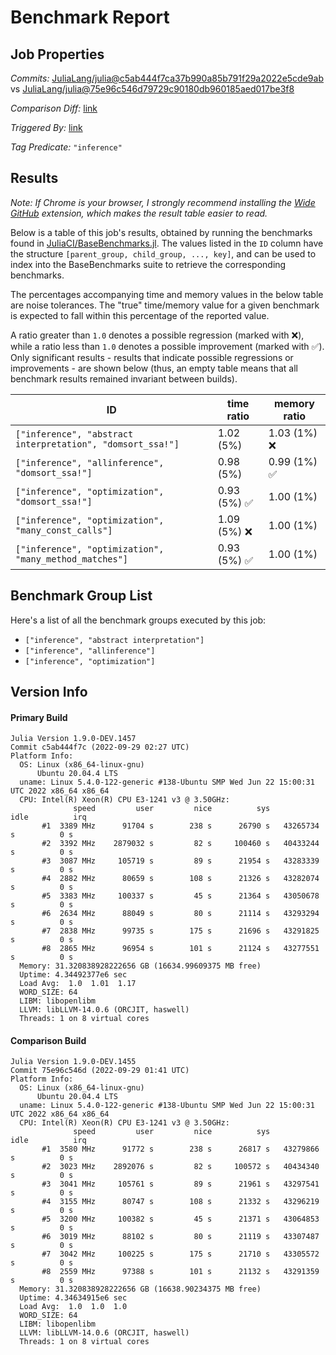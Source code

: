 # Benchmark Report

## Job Properties

*Commits:* [JuliaLang/julia@c5ab444f7ca37b990a85b791f29a2022e5cde9ab](https://github.com/JuliaLang/julia/commit/c5ab444f7ca37b990a85b791f29a2022e5cde9ab) vs [JuliaLang/julia@75e96c546d79729c90180db960185aed017be3f8](https://github.com/JuliaLang/julia/commit/75e96c546d79729c90180db960185aed017be3f8)

*Comparison Diff:* [link](https://github.com/JuliaLang/julia/compare/75e96c546d79729c90180db960185aed017be3f8..c5ab444f7ca37b990a85b791f29a2022e5cde9ab)

*Triggered By:* [link](https://github.com/JuliaLang/julia/pull/46961#issuecomment-1261663592)

*Tag Predicate:* `"inference"`

## Results

*Note: If Chrome is your browser, I strongly recommend installing the [Wide GitHub](https://chrome.google.com/webstore/detail/wide-github/kaalofacklcidaampbokdplbklpeldpj?hl=en)
extension, which makes the result table easier to read.*

Below is a table of this job's results, obtained by running the benchmarks found in
[JuliaCI/BaseBenchmarks.jl](https://github.com/JuliaCI/BaseBenchmarks.jl). The values
listed in the `ID` column have the structure `[parent_group, child_group, ..., key]`,
and can be used to index into the BaseBenchmarks suite to retrieve the corresponding
benchmarks.

The percentages accompanying time and memory values in the below table are noise tolerances. The "true"
time/memory value for a given benchmark is expected to fall within this percentage of the reported value.

A ratio greater than `1.0` denotes a possible regression (marked with :x:), while a ratio less
than `1.0` denotes a possible improvement (marked with :white_check_mark:). Only significant results - results
that indicate possible regressions or improvements - are shown below (thus, an empty table means that all
benchmark results remained invariant between builds).

| ID | time ratio | memory ratio |
|----|------------|--------------|
| `["inference", "abstract interpretation", "domsort_ssa!"]` | 1.02 (5%)  | 1.03 (1%) :x: |
| `["inference", "allinference", "domsort_ssa!"]` | 0.98 (5%)  | 0.99 (1%) :white_check_mark: |
| `["inference", "optimization", "domsort_ssa!"]` | 0.93 (5%) :white_check_mark: | 1.00 (1%)  |
| `["inference", "optimization", "many_const_calls"]` | 1.09 (5%) :x: | 1.00 (1%)  |
| `["inference", "optimization", "many_method_matches"]` | 0.93 (5%) :white_check_mark: | 1.00 (1%)  |

## Benchmark Group List

Here's a list of all the benchmark groups executed by this job:

- `["inference", "abstract interpretation"]`
- `["inference", "allinference"]`
- `["inference", "optimization"]`

## Version Info

#### Primary Build

```
Julia Version 1.9.0-DEV.1457
Commit c5ab444f7c (2022-09-29 02:27 UTC)
Platform Info:
  OS: Linux (x86_64-linux-gnu)
      Ubuntu 20.04.4 LTS
  uname: Linux 5.4.0-122-generic #138-Ubuntu SMP Wed Jun 22 15:00:31 UTC 2022 x86_64 x86_64
  CPU: Intel(R) Xeon(R) CPU E3-1241 v3 @ 3.50GHz: 
              speed         user         nice          sys         idle          irq
       #1  3389 MHz      91704 s        238 s      26790 s   43265734 s          0 s
       #2  3392 MHz    2879032 s         82 s     100460 s   40433244 s          0 s
       #3  3087 MHz     105719 s         89 s      21954 s   43283339 s          0 s
       #4  2882 MHz      80659 s        108 s      21326 s   43282074 s          0 s
       #5  3383 MHz     100337 s         45 s      21364 s   43050678 s          0 s
       #6  2634 MHz      88049 s         80 s      21114 s   43293294 s          0 s
       #7  2838 MHz      99735 s        175 s      21696 s   43291825 s          0 s
       #8  2865 MHz      96954 s        101 s      21124 s   43277551 s          0 s
  Memory: 31.320838928222656 GB (16634.99609375 MB free)
  Uptime: 4.34492377e6 sec
  Load Avg:  1.0  1.01  1.17
  WORD_SIZE: 64
  LIBM: libopenlibm
  LLVM: libLLVM-14.0.6 (ORCJIT, haswell)
  Threads: 1 on 8 virtual cores

```

#### Comparison Build

```
Julia Version 1.9.0-DEV.1455
Commit 75e96c546d (2022-09-29 01:41 UTC)
Platform Info:
  OS: Linux (x86_64-linux-gnu)
      Ubuntu 20.04.4 LTS
  uname: Linux 5.4.0-122-generic #138-Ubuntu SMP Wed Jun 22 15:00:31 UTC 2022 x86_64 x86_64
  CPU: Intel(R) Xeon(R) CPU E3-1241 v3 @ 3.50GHz: 
              speed         user         nice          sys         idle          irq
       #1  3580 MHz      91772 s        238 s      26817 s   43279866 s          0 s
       #2  3023 MHz    2892076 s         82 s     100572 s   40434340 s          0 s
       #3  3041 MHz     105761 s         89 s      21961 s   43297541 s          0 s
       #4  3155 MHz      80747 s        108 s      21332 s   43296219 s          0 s
       #5  3200 MHz     100382 s         45 s      21371 s   43064853 s          0 s
       #6  3019 MHz      88102 s         80 s      21119 s   43307487 s          0 s
       #7  3042 MHz     100225 s        175 s      21710 s   43305572 s          0 s
       #8  2559 MHz      97388 s        101 s      21132 s   43291359 s          0 s
  Memory: 31.320838928222656 GB (16638.90234375 MB free)
  Uptime: 4.34634915e6 sec
  Load Avg:  1.0  1.0  1.0
  WORD_SIZE: 64
  LIBM: libopenlibm
  LLVM: libLLVM-14.0.6 (ORCJIT, haswell)
  Threads: 1 on 8 virtual cores

```
